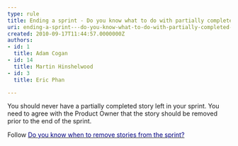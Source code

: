 ```yaml
---
type: rule
title: Ending a sprint - Do you know what to do with partially completed PBI?
uri: ending-a-sprint---do-you-know-what-to-do-with-partially-completed-pbi
created: 2010-09-17T11:44:57.0000000Z
authors:
- id: 1
  title: Adam Cogan
- id: 14
  title: Martin Hinshelwood
- id: 3
  title: Eric Phan

---
```




<span class='intro'> 
  <p>You should never have a partially completed story left in your sprint. You need to agree with the Product Owner that the story should be removed prior to the end of the sprint.</p>
<p>Follow <a shape="rect" href="/Management/RulesToBetterScrumUsingTFS/Pages/RemoveStory.aspx"><font color="#000080">Do you know when to remove stories from the sprint?</font></a>&#160;</p>
 </span>




